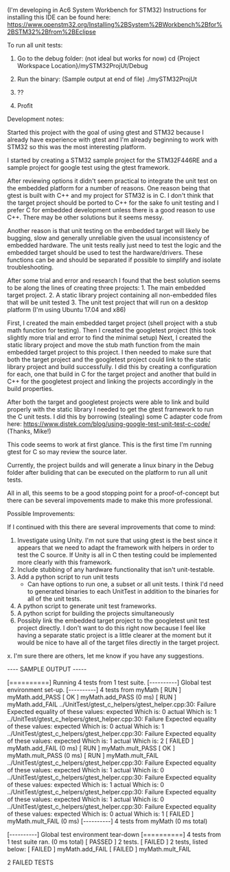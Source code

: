 (I'm developing in Ac6 System Workbench for STM32)
Instructions for installing this IDE can be found here:
https://www.openstm32.org/Installing%2BSystem%2BWorkbench%2Bfor%2BSTM32%2Bfrom%2BEclipse

To run all unit tests:

1. Go to the debug folder: (not ideal but works for now)
cd {Project Workspace Location}/mySTM32ProjUt/Debug

2. Run the binary: (Sample output at end of file)
./mySTM32ProjUt

3. ??

4. Profit

Development notes:

Started this project with the goal of using gtest and STM32 because I already have experience with gtest and I'm already beginning to work with STM32 so this was the most interesting platform.

I started by creating a STM32 sample project for the STM32F446RE and a sample project for google test using the gtest framework.

After reviewing options it didn't seem practical to integrate the unit test on the embedded platform for a number of reasons. One reason being that gtest is built with C++ and my project for STM32 is in C. I don't think that the target project should be ported to C++ for the sake fo unit testing and I prefer C for embedded development unless there is a good reason to use C++. There may be other solutions but it seems messy. 

Another reason is that unit testing on the embedded target will likely be bugging, slow and generally unreliable given the usual inconsistency of embedded hardware. The unit tests really just need to test the logic and the embedded target should be used to test the hardware/drivers. These functions can be and should be separated if possible to simplify and isolate troubleshooting.

After some trial and error and research I found that the best solution seems to be along the lines of creating three projects:
    1. The main embedded target project.
    2. A static library project containing all non-embedded files that will be unit tested
    3. The unit test project that will run on a desktop platform (I'm using Ubuntu 17.04 and x86)

First, I created the main embedded target project (shell project with a stub math function for testing).
Then I created the googletest project (this took slightly more trial and error to find the minimal setup)
Next, I created the static library project and move the stub math function from the main embedded target project to this project.
I then needed to make sure that both the target project and the googletest project could link to the static library project and build successfully. I did this by creating a configuration for each, one that build in C for the target project and another that build in C++ for the googletest project and linking the projects accordingly in the build properties.

After both the target and googletest projects were able to link and build properly with the static library I needed to get the gtest framework to run the C unit tests. I did this by borrowing (stealing) some C adapter code from here:
https://www.distek.com/blog/using-google-test-unit-test-c-code/ 
(Thanks, Mike!)

This code seems to work at first glance. This is the first time I'm running gtest for C so may review the source later.

Currently, the project builds and will generate a linux binary in the Debug folder after buliding that can be executed on the platform to run all unit tests.

All in all, this seems to be a good stopping point for a proof-of-concept but there can be several impovements made to make this more professional.

Possible Improvements:

If I continued with this there are several improvements that come to mind:

1. Investigate using Unity. I'm not sure that using gtest is the best since it appears that we need to adapt the framework with helpers in order to test the C source. If Unity is all in C then testing could be implemented more clearly with this framework.
2. Include stubbing of any hardware functionality that isn't unit-testable.
3. Add a python script to run unit tests
   - Can have options to run one, a subset or all unit tests.
          I think I'd need to generated binaries to each UnitTest in addition to the binaries for all of the unit tests.
4. A python script to generate unit test frameworks.
5. A python script for building the projects simultaneously
6. Possibly link the embedded target project to the googletest unit test project directly. I don't want to do this right now because I feel like having a separate static project is a little clearer at the moment but it would be nice to have all of the target files directly in the target project.

x. I'm sure there are others, let me know if you have any suggestions.



---- SAMPLE OUTPUT -----

[==========] Running 4 tests from 1 test suite.
[----------] Global test environment set-up.
[----------] 4 tests from myMath
[ RUN      ] myMath.add_PASS
[       OK ] myMath.add_PASS (0 ms)
[ RUN      ] myMath.add_FAIL
../UnitTest/gtest_c_helpers/gtest_helper.cpp:30: Failure
Expected equality of these values:
  expected
    Which is: 0
  actual
    Which is: 1
../UnitTest/gtest_c_helpers/gtest_helper.cpp:30: Failure
Expected equality of these values:
  expected
    Which is: 0
  actual
    Which is: 1
../UnitTest/gtest_c_helpers/gtest_helper.cpp:30: Failure
Expected equality of these values:
  expected
    Which is: 1
  actual
    Which is: 2
[  FAILED  ] myMath.add_FAIL (0 ms)
[ RUN      ] myMath.mult_PASS
[       OK ] myMath.mult_PASS (0 ms)
[ RUN      ] myMath.mult_FAIL
../UnitTest/gtest_c_helpers/gtest_helper.cpp:30: Failure
Expected equality of these values:
  expected
    Which is: 1
  actual
    Which is: 0
../UnitTest/gtest_c_helpers/gtest_helper.cpp:30: Failure
Expected equality of these values:
  expected
    Which is: 1
  actual
    Which is: 0
../UnitTest/gtest_c_helpers/gtest_helper.cpp:30: Failure
Expected equality of these values:
  expected
    Which is: 1
  actual
    Which is: 0
../UnitTest/gtest_c_helpers/gtest_helper.cpp:30: Failure
Expected equality of these values:
  expected
    Which is: 0
  actual
    Which is: 1
[  FAILED  ] myMath.mult_FAIL (0 ms)
[----------] 4 tests from myMath (0 ms total)

[----------] Global test environment tear-down
[==========] 4 tests from 1 test suite ran. (0 ms total)
[  PASSED  ] 2 tests.
[  FAILED  ] 2 tests, listed below:
[  FAILED  ] myMath.add_FAIL
[  FAILED  ] myMath.mult_FAIL

 2 FAILED TESTS
